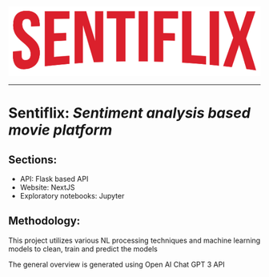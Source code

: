 ![alt text](./Img/logo_horizontal.png "Title")

---

# **Sentiflix:** *Sentiment analysis based movie platform*

## **Sections:**
- API: Flask based API
- Website: NextJS
- Exploratory notebooks: Jupyter

## **Methodology:**

This project utilizes various NL processing techniques and machine learning models to clean, train and predict the models

The general overview is generated using Open AI Chat GPT 3 API